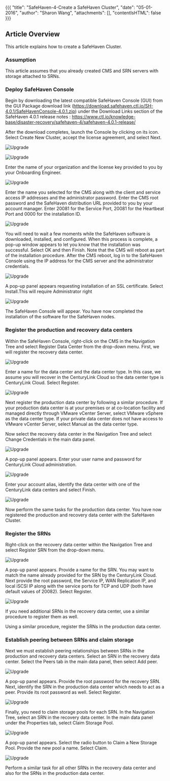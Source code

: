{{{
  "title": "SafeHaven-4-Create a SafeHaven Cluster",
  "date": "05-01-2016",
  "author": "Sharon Wang",
  "attachments": [],
  "contentIsHTML": false
}}}
## Article Overview
This article explains how to create a SafeHaven Cluster.

### Assumption
This article assumes that you already created CMS and SRN servers with storage attached to SRNs.

### Deploy SafeHaven Console 

Begin by downloading the latest compatible SafeHaven Console (GUI) from the GUI Package download link (https://download.safehaven.ctl.io/SH-4.0.1/SafeHavenConsole-4.0.1.zip) under the Download Links section of the SafeHaven 4.0.1 release notes : https://www.ctl.io/knowledge-base/disaster-recovery/safehaven-4/safehaven-4.0.1-release/

After the download completes, launch the Console by clicking on its icon. Select Create New Cluster, accept the license agreement, and select Next.

![Upgrade](../../images/SH4.0/Cluster/01.png)

![Upgrade](../../images/SH4.0/Cluster/02.png)

Enter the name of your organization and the license key provided to you by your Onboarding Engineer.

![Upgrade](../../images/SH4.0/Cluster/03.png)

Enter the name you selected for the CMS along with the client and service access IP addresses and the administrator password. Enter the CMS root password and the SafeHaven distribution URL provided to you by your account manager. Enter 20081 for the Service Port, 20081 for the Heartbeat Port and 0000 for the installation ID. 

![Upgrade](../../images/SH4.0/Cluster/04.png)

You will need to wait a few moments while the SafeHaven software is downloaded, installed, and configured. When this process is complete, a pop-up window appears to let you know that the installation was successful. Select OK and then Finish. Note that the CMS will reboot as part of the installation procedure. After the CMS reboot, log in to the SafeHaven Console using the IP address for the CMS server and the administrator credentials.

![Upgrade](../../images/SH4.0/Cluster/05.png)

A pop-up panel appears requesting installation of an SSL certificate. Select Install.This will require Administrator right

![Upgrade](../../images/SH4.0/Cluster/06.png)

The SafeHaven Console will appear. You have now completed the installation of the software for the SafeHaven nodes.

### Register the production and recovery data centers

Within the SafeHaven Console, right-click on the CMS in the Navigation Tree and select Register Data Center from the drop-down menu. First, we will register the recovery data center.

![Upgrade](../../images/SH4.0/Cluster/07.png)

Enter a name for the data center and the data center type. In this case, we assume you will recover in the CenturyLink Cloud so the data center type is CenturyLink Cloud. Select Register.

![Upgrade](../../images/SH4.0/Cluster/08.png)

Next register the production data center by following a similar procedure. If your production data center is at your premises or at co-location facility and managed directly through VMware vCenter Server, select VMware vSphere as the data center type. If your private data center does not have access to VMware vCenter Server, select Manual as the data center type.

Now select the recovery data center in the Navigation Tree and select Change Credentials in the main data panel.

![Upgrade](../../images/SH4.0/Cluster/09.png)

A pop-up panel appears. Enter your user name and password for CenturyLink Cloud administration.

![Upgrade](../../images/SH4.0/Cluster/10.png)

Enter your account alias, identify the data center with one of the CenturyLink data centers and select Finish.

![Upgrade](../../images/SH4.0/Cluster/11.png)

Now perform the same tasks for the production data center. You have now registered the production and recovery data center with the SafeHaven Cluster.

### Register the SRNs

Right-click on the recovery data center within the Navigation Tree and select Register SRN from the drop-down menu.

![Upgrade](../../images/SH4.0/Cluster/12.png)

A pop-up panel appears. Provide a name for the SRN. You may want to match the name already provided for the SRN by the CenturyLink Cloud. Next provide the root password, the Service IP, WAN Replication IP, and local iSCSI IP along with the service ports for TCP and UDP (both have default values of 20082). Select Register.

![Upgrade](../../images/SH4.0/Cluster/13.png)

If you need additional SRNs in the recovery data center, use a similar procedure to register them as well.

Using a similar procedure, register the SRNs in the production data center.

### Establish peering between SRNs and claim storage

Next we must establish peering relationships between SRNs in the production and recovery data centers. Select an SRN in the recovery data center. Select the Peers tab in the main data panel, then select Add peer.

![Upgrade](../../images/SH4.0/Cluster/14.png)

A pop-up panel appears. Provide the root password for the recovery SRN. Next, identify the SRN in the production data center which needs to act as a peer. Provide its root password as well. Select Register.

![Upgrade](../../images/SH4.0/Cluster/15.png)

Finally, you need to claim storage pools for each SRN. In the Navigation Tree, select an SRN in the recovery data center. In the main data panel under the Properties tab, select Claim Storage Pool.

![Upgrade](../../images/SH4.0/Cluster/16.png)

A pop-up panel appears. Select the radio button to Claim a New Storage Pool. Provide the new pool a name. Select Claim.

![Upgrade](../../images/SH4.0/Cluster/17.png)

Perform a similar task for all other SRNs in the recovery data center and also for the SRNs in the production data center. 









